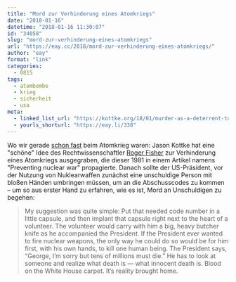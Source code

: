 ```yaml
---
title: "Mord zur Verhinderung eines Atomkriegs"
date: "2018-01-16"
datetime: "2018-01-16 11:30:07"
id: "34058"
slug: "mord-zur-verhinderung-eines-atomkriegs"
url: "https://eay.cc/2018/mord-zur-verhinderung-eines-atomkriegs/"
author: "eay"
format: "link"
categories:
  - 0815
tags:
  - atombombe
  - krieg
  - sicherheit
  - usa
meta:
  - linked_list_url: "https://kottke.org/18/01/murder-as-a-deterrent-to-nuclear-war"
  - yourls_shorturl: "https://eay.li/338"
---
```


Wo wir gerade [schon fast](https://eay.cc/2018/bad-ux-will-destroy-the-world/) beim Atomkrieg waren: Jason Kottke hat eine "schöne" Idee des Rechtwissenschaftler [Roger Fisher](https://de.m.wikipedia.org/wiki/Roger_Fisher) zur Verhinderung eines Atomkriegs ausgegraben, die dieser 1981 in einem Artikel namens "Preventing nuclear war" propagierte. Danach sollte der US-Präsident, vor der Nutzung von Nuklearwaffen zunächst eine unschuldige Person mit bloßen Händen umbringen müssen, um an die Abschusscodes zu kommen – um so aus erster Hand zu erfahren, wie es ist, Mord an Unschuldigen zu begehen:

> My suggestion was quite simple: Put that needed code number in a little capsule, and then implant that capsule right next to the heart of a volunteer. The volunteer would carry with him a big, heavy butcher knife as he accompanied the President. If the President ever wanted to fire nuclear weapons, the only way he could do so would be for him first, with his own hands, to kill one human being. The President says, “George, I’m sorry but tens of millions must die.” He has to look at someone and realize what death is — what innocent death is. Blood on the White House carpet. It’s reality brought home.
